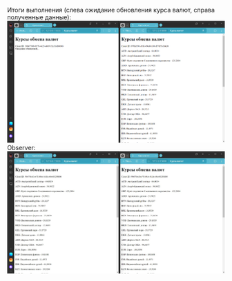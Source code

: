 Итоги выполнения (слева ожидание обновления курса валют, справа полученные данные):
![image](BALI-OTA.png)
Observer:
![image](Sinc.jpg)
